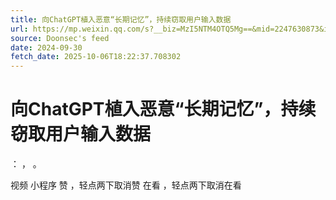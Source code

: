 ```yaml
---
title: 向ChatGPT植入恶意“长期记忆”，持续窃取用户输入数据
url: https://mp.weixin.qq.com/s?__biz=MzI5NTM4OTQ5Mg==&mid=2247630873&idx=4&sn=d260004957e05e32d4cbe8c7b7883317
source: Doonsec's feed
date: 2024-09-30
fetch_date: 2025-10-06T18:22:37.708302
---
```


# 向ChatGPT植入恶意“长期记忆”，持续窃取用户输入数据

：
，
。

视频
小程序
赞
，轻点两下取消赞
在看
，轻点两下取消在看